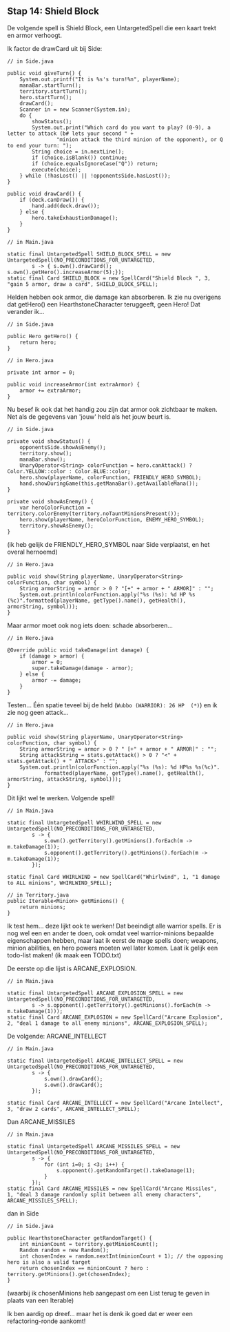 ## Stap 14: Shield Block

De volgende spell is Shield Block, een UntargetedSpell die een kaart trekt en armor verhoogt.

Ik factor de drawCard uit bij Side:

``` 
// in Side.java

public void giveTurn() {
    System.out.printf("It is %s's turn!%n", playerName);
    manaBar.startTurn();
    territory.startTurn();
    hero.startTurn();
    drawCard();
    Scanner in = new Scanner(System.in);
    do {
        showStatus();
        System.out.print("Which card do you want to play? (0-9), a letter to attack (b# lets your second " +
                "minion attack the third minion of the opponent), or Q to end your turn: ");
        String choice = in.nextLine();
        if (choice.isBlank()) continue;
        if (choice.equalsIgnoreCase("Q")) return;
        execute(choice);
    } while (!hasLost() || !opponentsSide.hasLost());
}

public void drawCard() {
    if (deck.canDraw()) {
        hand.add(deck.draw());
    } else {
        hero.takeExhaustionDamage();
    }
}
```

``` 
// in Main.java
 
static final UntargetedSpell SHIELD_BLOCK_SPELL = new UntargetedSpell(NO_PRECONDITIONS_FOR_UNTARGETED, 
        s -> { s.own().drawCard(); s.own().getHero().increaseArmor(5);});
static final Card SHIELD_BLOCK = new SpellCard("Shield Block ", 3, "gain 5 armor, draw a card", SHIELD_BLOCK_SPELL);
```

Helden hebben ook armor, die damage kan absorberen. Ik zie nu overigens dat getHero() een HearthstoneCharacter
teruggeeft, geen Hero! Dat verander ik...

``` 
// in Side.java

public Hero getHero() {
    return hero;
}
```

``` 
// in Hero.java

private int armor = 0;

public void increaseArmor(int extraArmor) {
    armor += extraArmor;
}
```

Nu besef ik ook dat het handig zou zijn dat armor ook zichtbaar te maken. Net als de gegevens van 'jouw' held als het
jouw beurt is.

```
// in Side.java

private void showStatus() {
    opponentsSide.showAsEnemy();
    territory.show();
    manaBar.show();
    UnaryOperator<String> colorFunction = hero.canAttack() ? Color.YELLOW::color : Color.BLUE::color;
    hero.show(playerName, colorFunction, FRIENDLY_HERO_SYMBOL);
    hand.showDuringGame(this.getManaBar().getAvailableMana());
}

private void showAsEnemy() {
    var heroColorFunction = territory.colorEnemy(territory.noTauntMinionsPresent());
    hero.show(playerName, heroColorFunction, ENEMY_HERO_SYMBOL);
    territory.showAsEnemy();
}
```

(ik heb gelijk de FRIENDLY_HERO_SYMBOL naar Side verplaatst, en het overal hernoemd)

``` 
// in Hero.java

public void show(String playerName, UnaryOperator<String> colorFunction, char symbol) {
    String armorString = armor > 0 ? "[+" + armor + " ARMOR]" : "";
    System.out.println(colorFunction.apply("%s (%s): %d HP %s (%c)".formatted(playerName, getType().name(), getHealth(), armorString, symbol)));
}
```

Maar armor moet ook nog iets doen: schade absorberen...

``` 
// in Hero.java

@Override public void takeDamage(int damage) {
    if (damage > armor) {
        armor = 0;
        super.takeDamage(damage - armor);
    } else {
        armor -= damage;
    }
}
```

Testen... Één spatie teveel bij de held (`Wubbo (WARRIOR): 26 HP  (*)`) en ik zie nog geen attack...

``` 
// in Hero.java

public void show(String playerName, UnaryOperator<String> colorFunction, char symbol) {
    String armorString = armor > 0 ? " [+" + armor + " ARMOR]" : "";
    String attackString = stats.getAttack() > 0 ? "<" + stats.getAttack() + " ATTACK>" : "";
    System.out.println(colorFunction.apply("%s (%s): %d HP%s %s(%c)".
            formatted(playerName, getType().name(), getHealth(), armorString, attackString, symbol)));
}
```

Dit lijkt wel te werken. Volgende spell!

``` 
// in Main.java 

static final UntargetedSpell WHIRLWIND_SPELL = new UntargetedSpell(NO_PRECONDITIONS_FOR_UNTARGETED,
        s -> {
            s.own().getTerritory().getMinions().forEach(m -> m.takeDamage(1));
            s.opponent().getTerritory().getMinions().forEach(m -> m.takeDamage(1));
        });

static final Card WHIRLWIND = new SpellCard("Whirlwind", 1, "1 damage to ALL minions", WHIRLWIND_SPELL);
```

```
// in Territory.java 
public Iterable<Minion> getMinions() {
    return minions;
}
```

Ik test hem... deze lijkt ook te werken! Dat beeindigt alle warrior spells. Er is nog wel een en ander te doen, ook
omdat veel warrior-minions bepaalde eigenschappen hebben, maar laat ik eerst de mage spells doen; weapons, minion
abilities, en hero powers moeten wel later komen. Laat ik gelijk een todo-list maken! (ik maak een TODO.txt)

De eerste op die lijst is ARCANE_EXPLOSION.

``` 
// in Main.java

static final UntargetedSpell ARCANE_EXPLOSION_SPELL = new UntargetedSpell(NO_PRECONDITIONS_FOR_UNTARGETED,
        s -> s.opponent().getTerritory().getMinions().forEach(m -> m.takeDamage(1)));
static final Card ARCANE_EXPLOSION = new SpellCard("Arcane Explosion", 2, "deal 1 damage to all enemy minions", ARCANE_EXPLOSION_SPELL);
```

De volgende: ARCANE_INTELLECT

``` 
// in Main.java

static final UntargetedSpell ARCANE_INTELLECT_SPELL = new UntargetedSpell(NO_PRECONDITIONS_FOR_UNTARGETED,
        s -> {
            s.own().drawCard();
            s.own().drawCard();
        });

static final Card ARCANE_INTELLECT = new SpellCard("Arcane Intellect", 3, "draw 2 cards", ARCANE_INTELLECT_SPELL);
```

Dan ARCANE_MISSILES

``` 
// in Main.java

static final UntargetedSpell ARCANE_MISSILES_SPELL = new UntargetedSpell(NO_PRECONDITIONS_FOR_UNTARGETED,
        s -> {
            for (int i=0; i <3; i++) {
                s.opponent().getRandomTarget().takeDamage(1);   
            }
        });
static final Card ARCANE_MISSILES = new SpellCard("Arcane Missiles", 1, "deal 3 damage randomly split between all enemy characters", ARCANE_MISSILES_SPELL);
```

dan in Side

``` 
// in Side.java 

public HearthstoneCharacter getRandomTarget() {
    int minionCount = territory.getMinionCount();
    Random random = new Random();
    int chosenIndex = random.nextInt(minionCount + 1); // the opposing hero is also a valid target
    return chosenIndex == minionCount ? hero : territory.getMinions().get(chosenIndex);
}
```

(waarbij ik chosenMinions heb aangepast om een List terug te geven in plaats van een Iterable)

Ik ben aardig op dreef... maar het is denk ik goed dat er weer een refactoring-ronde aankomt!